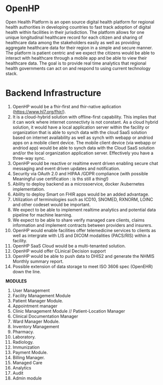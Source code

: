 # OpenHP
Open Health Platform is an open source digital health platform for regional health authorities in developing countries to fast track adoption of digital health within facilities in their jurisdiction. The platform allows for one unique longitudinal healthcare record for each citizen and sharing of healthcare data among the stakeholders easily as well as providing aggregate healthcare data for their region in a simple and secure manner.
The platform is patient centric and we expect the citizens would be able to interact with healthcare through a mobile app and be able to view their healthcare data.
The goal is to provide real time analytics that regional health governments can act on and respond to using current technology stack.

# Backend Infrastructure
1. OpenHP would be a fhir-first and fhir-native aplication (https://www.hl7.org/fhir/). 
1. It is a cloud-hybrid solution with offline-first capability. This implies that it can work where internet connectivty is not constant. As a cloud hybrid solution, it would have a local application server within the facility or organization that is able to synch data  with the cloud SaaS solution based on internet availability as well as synch with webapp or andriod apps on a mobile client device. The mobile client device (via webapp or andriod app) would be able to synch data with the Cloud SaaS solution and/or the local organization application server. Effectively you have a three-way sync.
1. OpenHP would be reactive or realtime event driven enabling secure chat messaging and event driven updates and notification.
1. Security via OAuth 2.0 and HIPAA /GDPR compliance (with possible Meaningful use certification : is ths still a thing!)
1. Ability to deploy backend as a microsoervice, docker /kubernetes implementation.
1. Ability to deploy Smart on FHIR apps would be an added advantage.
1. Utilization of terminologies such as ICD10, SNOMED, RXNORM, LOINC and other codeset would be important.
1. We expect to be able to implement realtime analytics and potential data pipeline for machine learning.
1. We expect to be able to share verify managed care clients, claims information and implement contracts between providers and insurers.
1. OpenHP would enable facilities offer telemedicine services to clients as well as intergrate with LIS and DICOM modalities (PACS/RIS) within a facility.
1. OpenHP SaaS Cloud would be a multi-tenanted solution.
1. OpenHP would offer CLinical Decision support
1. OpenHP would be able to push data to DHIS2 and generate the NHMIS Monthly summary report.
1. Possible extension of data storage to meet ISO 3606 spec (OpenEHR) down the line.

**MODULES**
1. User Management
1. Facility Management Module
1. Patient Manager Module.
1. Appointment manager
1. Clinic Management Module // Patient-Location Manager
1. Clinical Documentation Manager
1. Ward Manager Module.
1. Inventory Management
1. Pharmacy.
1. Laboratory.
1. Radiology.
1. Immunization
1. Payment Module.
1. Billing Manager.
1. Managed Care
1. Analytics
1. Audit
1. Admin module
